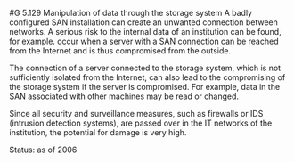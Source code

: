 #G 5.129 Manipulation of data through the storage system
A badly configured SAN installation can create an unwanted connection between networks. A serious risk to the internal data of an institution can be found, for example. occur when a server with a SAN connection can be reached from the Internet and is thus compromised from the outside.

The connection of a server connected to the storage system, which is not sufficiently isolated from the Internet, can also lead to the compromising of the storage system if the server is compromised. For example, data in the SAN associated with other machines may be read or changed.

Since all security and surveillance measures, such as firewalls or IDS (intrusion detection systems), are passed over in the IT networks of the institution, the potential for damage is very high.

Status: as of 2006



